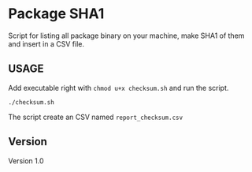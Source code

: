 # Package SHA1

Script for listing all package binary on your machine, make SHA1 of them and insert in a CSV file.

## USAGE
Add executable right with `chmod u+x checksum.sh` and run the script.
```shell
./checksum.sh
```

The script create an CSV named `report_checksum.csv`

## Version
Version 1.0